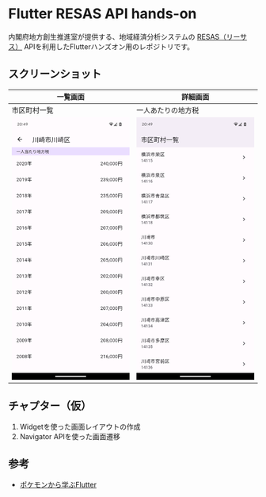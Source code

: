# Flutter RESAS API hands-on

内閣府地方創生推進室が提供する、地域経済分析システムの [RESAS（リーサス）](https://resas.go.jp/#/13/13101) APIを利用したFlutterハンズオン用のレポジトリです。

## スクリーンショット

| 一覧画面 | 詳細画面 |
| --- | --- |
| 市区町村一覧 | 一人あたりの地方税 |
| ![](./screenshot/list.png) | ![](./screenshot/detail.png) |

## チャプター（仮）

1. Widgetを使った画面レイアウトの作成
1. Navigator APIを使った画面遷移

## 参考

- [ポケモンから学ぶFlutter](https://zenn.dev/sugitlab/books/flutter_poke_app_handson)
